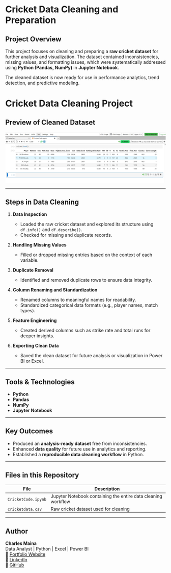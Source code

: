 #  Cricket Data Cleaning and Preparation

##  Project Overview
This project focuses on cleaning and preparing a **raw cricket dataset** for further analysis and visualization. The dataset contained inconsistencies, missing values, and formatting issues, which were systematically addressed using **Python (Pandas, NumPy)** in **Jupyter Notebook**.

The cleaned dataset is now ready for use in performance analytics, trend detection, and predictive modeling.
# Cricket Data Cleaning Project

## Preview of Cleaned Dataset

![Cleaned Cricket Dataset](cricket_screenshot.jpg)

---

##  Steps in Data Cleaning

1. **Data Inspection**
   - Loaded the raw cricket dataset and explored its structure using `df.info()` and `df.describe()`.
   - Checked for missing and duplicate records.

2. **Handling Missing Values**
   - Filled or dropped missing entries based on the context of each variable.

3. **Duplicate Removal**
   - Identified and removed duplicate rows to ensure data integrity.

4. **Column Renaming and Standardization**
   - Renamed columns to meaningful names for readability.
   - Standardized categorical data formats (e.g., player names, match types).

5. **Feature Engineering**
   - Created derived columns such as strike rate and total runs for deeper insights.

6. **Exporting Clean Data**
   - Saved the clean dataset for future analysis or visualization in Power BI or Excel.

---

##  Tools & Technologies
- **Python**
- **Pandas**
- **NumPy**
- **Jupyter Notebook**

---

##  Key Outcomes
- Produced an **analysis-ready dataset** free from inconsistencies.  
- Enhanced **data quality** for future use in analytics and reporting.  
- Established a **reproducible data cleaning workflow** in Python.

---

##  Files in this Repository

| File | Description |
|------|--------------|
| `CricketCode.ipynb` | Jupyter Notebook containing the entire data cleaning workflow |
| `cricketdata.csv` | Raw cricket dataset used for cleaning |

---

##  Author

**Charles Maina**  
Data Analyst | Python | Excel | Power BI  
🔗 [Portfolio Website](https://maina-2007.github.io)  
🔗 [LinkedIn](https://www.linkedin.com/in/charles-maina-/)  
🔗 [GitHub](https://github.com/Maina-2007)

